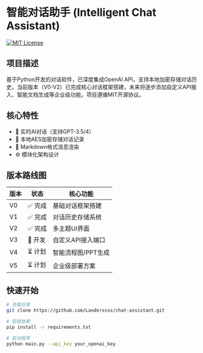 # 智能对话助手 (Intelligent Chat Assistant)

[![MIT License](https://img.shields.io/badge/License-MIT-green.svg)](https://opensource.org/licenses/MIT)

## 项目描述
基于Python开发的对话软件，已深度集成OpenAI API，支持本地加密存储对话历史。当前版本（V0-V2）已完成核心对话框架搭建，未来将逐步添加自定义API接入、智能文档生成等企业级功能。项目遵循MIT开源协议。

## 核心特性
- 🤖 实时AI对话（支持GPT-3.5/4）
- 📁 本地AES加密存储对话记录
- 🎨 Markdown格式消息渲染
- ⚙️ 模块化架构设计

## 版本路线图
| 版本 | 状态   | 核心功能                          |
|------|--------|-----------------------------------|
| V0   | ✅ 完成 | 基础对话框架搭建                 |
| V1   | ✅ 完成 | 对话历史存储系统                 |
| V2   | ✅ 完成 | 多主题UI界面                     |
| V3   | 🚧 开发 | 自定义API接入端口                |
| V4   | ⏳ 计划 | 智能流程图/PPT生成               |
| V5   | ⏳ 计划 | 企业级部署方案                   |

## 快速开始
```bash
# 克隆仓库
git clone https://github.com/Landerssss/chat-assistant.git

# 安装依赖
pip install -r requirements.txt

# 启动程序
python main.py --api_key your_openai_key
